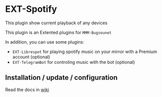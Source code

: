 # EXT-Spotify

This plugin show current playback of any devices

This plugin is an Extented plugins for `MMM-Bugsounet`

In addition, you can use some plugins:

* `EXT-Librespot` for playing spotify music on your mirror with a Premium account (optional)
* `EXT-TelegramBot` for controling music with the bot (optional)

## Installation / update / configuration

Read the docs in [wiki](https://wiki.bugsounet.fr/EXT-Spotify)
